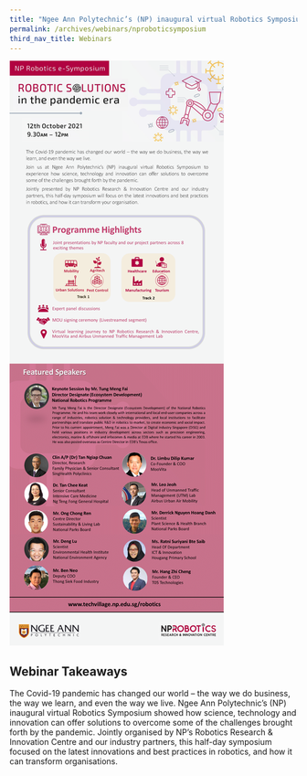 ```yaml
---
title: "Ngee Ann Polytechnic’s (NP) inaugural virtual Robotics Symposium"
permalink: /archives/webinars/nproboticsymposium
third_nav_title: Webinars
---
```

![Ngee Ann Polytechnic’s (NP) inaugural virtual Robotics Symposium](/images/webinars/nproboticssymposium.png)

## Webinar Takeaways
The Covid-19 pandemic has changed our world – the way we do business, the way we learn, and even the way we live. Ngee Ann Polytechnic’s (NP) inaugural virtual Robotics Symposium showed how science, technology and innovation can offer solutions to overcome some of the challenges brought forth by the pandemic. Jointly organised by NP’s Robotics Research & Innovation Centre and our industry partners, this half-day symposium focused on the latest innovations and best practices in robotics, and how it can transform organisations.